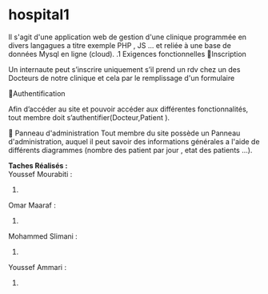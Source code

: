 # hospital1
Il s'agit d'une application web de gestion d'une clinique programmée en divers langagues a titre exemple PHP , JS ... et reliée à une base de données Mysql en ligne (cloud).
.1 Exigences fonctionnelles
Inscription 

Un internaute peut s’inscrire uniquement s’il prend un rdv chez un des Docteurs de notre clinique et cela par le remplissage d'un formulaire

Authentification

Afin d’accéder au site et pouvoir accéder aux différentes fonctionnalités,
tout membre doit s’authentifier(Docteur,Patient ).

 Panneau d'administration
Tout membre du site possède un Panneau d'administration, auquel il peut savoir des informations générales a l'aide de différents diagrammes  (nombre des patient par jour , etat des patients ...). 


<b>Taches Réalisés :</b> 
<br/>
Youssef Mourabiti :
  <ol>
  <li></li>
  </ol>
Omar Maaraf :
  <ol>
  <li></li>
  </ol>
  Mohammed Slimani :
  <ol>
  <li></li>
  </ol>
  Youssef Ammari :
  <ol>
  <li></li>
  </ol>
